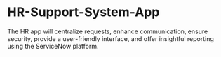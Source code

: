 # HR-Support-System-App
The HR app will centralize requests, enhance communication, ensure security, provide a user-friendly interface, and offer insightful reporting using the ServiceNow platform.
